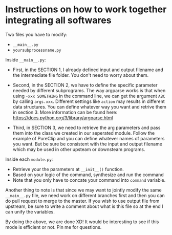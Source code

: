  # Instructions on how to work together integrating all softwares

Two files you have to modify:
- `__main__.py`
- `yoursubprocessname.py`

Inside `__main__.py`:
- First, in the SECTION 1, I already defined input and output filename and the intermediate file folder. You don't need to worry about them. 

- Second, in the SECTION 2, we have to define the specific parameter needed by different subprograms. The way argparse works is that when using `-xxx SOMETHING` in the command line, we can get the argument `ABC` by calling `args.xxx`. Different settings like `action` may results in different data structures. You can define whatever way you want and retrive them in section 3. More information can be found here: https://docs.python.org/3/library/argparse.html

- Third, in SECTION 3, we need to retrieve the arg parameters and pass them into the class we created in our seperated module. Follow the example of PureClip and you can define whatever names of parameters you want. But be sure be consistent with the input and output filename which may be used in other upsteam or downsteam programs.


Inside each `module.py`:
- Retrieve your the parameters at `__init__()` function.
- Based on your logic of the command, synthesize and run the command
- Note that you only have to concate your command into `command` variable. 


Another thing to note is that since we may want to jointly modify the same `__main__.py` file, we need work on different branches first and then you can do pull request to merge to the master. If you wish to use output file from upstream, be sure to write a comment about what is this file so at the end I can unify the variables. 

By doing the above, we are done XD! It would be interesting to see if this mode is efficient or not. Pin me for questions. 



